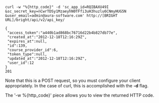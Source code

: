 ```
curl -w "%{http_code}" -d 'sc_app_id=RQIBAXU49I
&sc_secret_key=nCwrTDSy1MzaeyhN0TFfi3uH3huzlu6CNmyHUG5N
&user_email=admin@aura-software.com' http://[BRIGHT URL]/bright/api/v2/api_key/

{
 "access_token":"a440b1ad868bc76716d22b4b827db77e",
 "created_at":"2012-12-18T12:16:29Z",
 "expires_at":null,
 "id":139,
 "course_provider_id":6,
 "token_type":null,
 "updated_at":"2012-12-18T12:16:29Z",
 "user_id":12
}
201
```
Note that this is a POST request, so you must configure your client appropriately.  In the case of
curl, this is accomplished with the **-d** flag.

The '-w %{http_code}' piece allows you to view the returned HTTP code.


